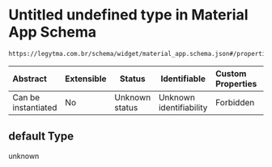 # Untitled undefined type in Material App Schema

```txt
https://legytma.com.br/schema/widget/material_app.schema.json#/properties/routes/default
```




| Abstract            | Extensible | Status         | Identifiable            | Custom Properties | Additional Properties | Access Restrictions | Defined In                                                                                     |
| :------------------ | ---------- | -------------- | ----------------------- | :---------------- | --------------------- | ------------------- | ---------------------------------------------------------------------------------------------- |
| Can be instantiated | No         | Unknown status | Unknown identifiability | Forbidden         | Allowed               | none                | [material_app.schema.json\*](../schema/widget/material_app.schema.json "open original schema") |

## default Type

unknown
